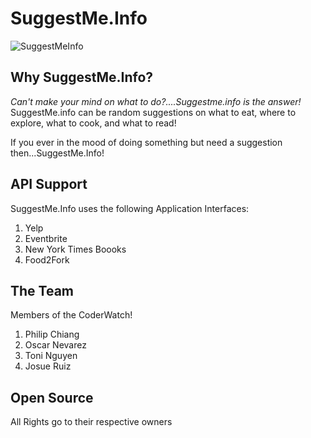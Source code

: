 
SuggestMe.Info
===========

![SuggestMeInfo](.../static/images/suggest_me_logo.png)

**Why SuggestMe.Info?**
-----------------------
*Can't make your mind on what to do?....Suggestme.info is the answer!*
SuggestMe.info can be random suggestions on what to eat, where to explore, what to cook, and what to read!

If you ever in the mood of doing something but need a suggestion then...SuggestMe.Info!

**API Support**
----------------------------------
SuggestMe.Info uses the following Application Interfaces:

1. Yelp
2. Eventbrite
3. New York Times Boooks
4. Food2Fork

**The Team**
---------------------------------------
Members of the CoderWatch!

1. Philip Chiang
2. Oscar Nevarez
3. Toni Nguyen
4. Josue Ruiz

**Open Source**
---------------------------------------
All Rights go to their respective owners

